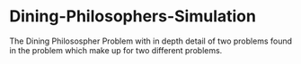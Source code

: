 # Dining-Philosophers-Simulation
The Dining Philosospher Problem with in depth detail of two problems found in the problem which make up for two different problems.
